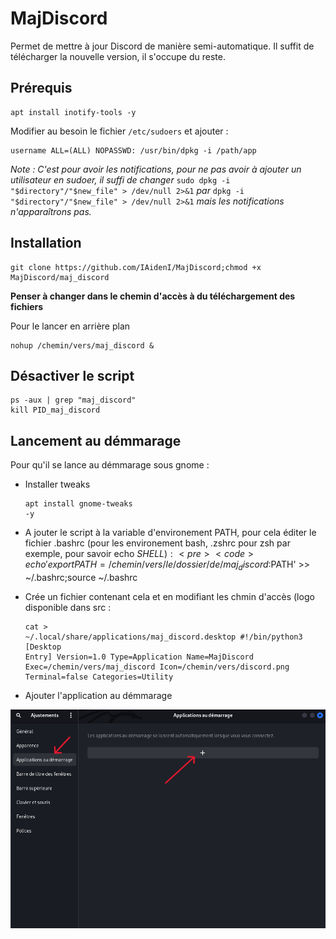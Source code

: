 # MajDiscord
Permet de mettre à jour Discord de manière semi-automatique. Il suffit de télécharger la nouvelle version, il s'occupe du reste.

## Prérequis
<pre><code>apt install inotify-tools -y</code></pre>

Modifier au besoin le fichier `/etc/sudoers` et ajouter :
<pre><code>username ALL=(ALL) NOPASSWD: /usr/bin/dpkg -i /path/app</code></pre>

*Note : C'est pour avoir les notifications, pour ne pas avoir à ajouter un utilisateur en sudoer, il suffi de changer* `sudo dpkg -i "$directory"/"$new_file" > /dev/null 2>&1` *par* `dpkg -i "$directory"/"$new_file" > /dev/null 2>&1` *mais les notifications n'apparaîtrons pas.*

## Installation
<pre><code>git clone https://github.com/IAidenI/MajDiscord;chmod +x MajDiscord/maj_discord</code></pre>

**Penser à changer dans le chemin d'accès à du téléchargement des fichiers**

Pour le lancer en arrière plan
<pre><code>nohup /chemin/vers/maj_discord &</code></pre>

## Désactiver le script
<pre><code>ps -aux | grep "maj_discord"
kill PID_maj_discord</code></pre>

## Lancement au démmarage
Pour qu'il se lance au démmarage sous gnome :

- Installer tweaks <pre><code>apt install gnome-tweaks -y</code></pre>

- A jouter le script à la variable d'environement PATH, pour cela éditer le fichier .bashrc (pour les environement bash, .zshrc pour zsh par exemple, pour savoir echo $SHELL) : <pre><code>echo 'export PATH=/chemin/vers/le/dossier/de/maj_discord:$PATH' >> ~/.bashrc;source ~/.bashrc</code></pre>

- Crée un fichier contenant cela et en modifiant les chmin d'accès (logo disponible dans src : <pre><code>cat > ~/.local/share/applications/maj_discord.desktop
#!/bin/python3
[Desktop Entry]
Version=1.0
Type=Application
Name=MajDiscord
Exec=/chemin/vers/maj_discord
Icon=/chemin/vers/discord.png
Terminal=false
Categories=Utility</code></pre>

- Ajouter l'application au démmarage
<p align="center">
  <img src="./src/image/1.png"/>
</p>
